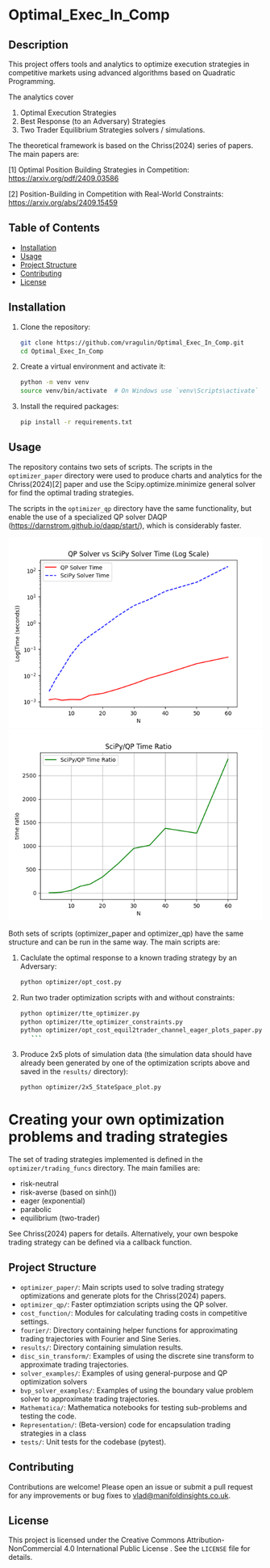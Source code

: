 # Optimal_Exec_In_Comp

## Description
This project offers tools and analytics to optimize execution strategies in competitive markets using advanced algorithms based on Quadratic Programming.

The analytics cover 
1) Optimal Execution Strategies
2) Best Response (to an Adversary) Strategies
3) Two Trader Equilibrium Strategies solvers / simulations.

The theoretical framework is based on the Chriss(2024) series of papers. The main papers are:

[1] Optimal Position Building Strategies in Competition:  https://arxiv.org/pdf/2409.03586

[2] Position-Building in Competition with Real-World Constraints: https://arxiv.org/abs/2409.15459


## Table of Contents

- [Installation](#installation)
- [Usage](#usage)
- [Project Structure](#project-structure)
- [Contributing](#contributing)
- [License](#license)

## Installation

1. Clone the repository:
    ```sh
    git clone https://github.com/vragulin/Optimal_Exec_In_Comp.git
    cd Optimal_Exec_In_Comp
    ```

2. Create a virtual environment and activate it:
    ```sh
    python -m venv venv
    source venv/bin/activate  # On Windows use `venv\Scripts\activate`
    ```

3. Install the required packages:
    ```sh
    pip install -r requirements.txt
    ```

## Usage

The repository contains two sets of scripts.  The scripts in the `optimizer_paper` directory were used to produce charts and analytics for the Chriss(2024)[2] paper and use the Scipy.optimize.minimize general solver for find the optimal trading strategies. 

The scripts in the `optimizer_qp` directory have the same functionality, but enable the use of a specialized QP solver DAQP (https://darnstrom.github.io/daqp/start/), which is considerably faster.

![](https://github.com/vragulin/Optimal_Exec_In_Comp/blob/main/readme_figures/QP_v_SciPy_solver_times_log.png)
![](https://github.com/vragulin/Optimal_Exec_In_Comp/blob/main/readme_figures/Speed_Ratio_QP_v_SciPy.png)

Both sets of scripts (optimizer_paper and optimizer_qp) have the same structure and can be run in the same way.  The main scripts are:
1. Caclulate the optimal response to a known trading strategy by an Adversary:
    ```sh
    python optimizer/opt_cost.py
    ```
   
2. Run two trader optimization scripts with and without constraints:
    ```sh
    python optimizer/tte_optimizer.py
    python optimizer/tte_optimizer_constraints.py
    python optimizer/opt_cost_equil2trader_channel_eager_plots_paper.py
       ```
3. Produce 2x5 plots of simulation data (the simulation data should have already been generated by one of the
    optimization scripts above and saved in the `results/` directory):
    ```sh
    python optimizer/2x5_StateSpace_plot.py
    ```

# Creating your own optimization problems and trading strategies

The set of trading strategies implemented is defined in the `optimizer/trading_funcs` directory. The main families are:
- risk-neutral
- risk-averse (based on sinh())
- eager (exponential)
- parabolic
- equilibrium (two-trader)

See Chriss(2024) papers for details.
Alternatively, your own bespoke trading strategy can be defined via a callback function.


## Project Structure

- `optimizer_paper/`: Main scripts used to solve trading strategy optimizations and generate plots for the Chriss(2024) papers.
- `optimizer_qp/`: Faster optimziation scripts using the QP solver.
- `cost_function/`: Modules for calculating trading costs in competitive settings.
- `fourier/`: Directory containing helper functions for approximating trading trajectories with Fourier and Sine Series.
- `results/`: Directory containing simulation results.
- `disc_sin_transform/`: Examples of using the discrete sine transform to approximate trading trajectories.
- `solver_examples/`: Examples of using general-purpose and QP optimization solvers
- `bvp_solver_examples/`: Examples of using the boundary value problem solver to approximate trading trajectories.
- `Mathematica/`: Mathematica notebooks for testing sub-problems and testing the code.
- `Representation/`: (Beta-version) code for encapsulation trading strategies in a class
- `tests/`: Unit tests for the codebase (pytest).

## Contributing
Contributions are welcome! Please open an issue or submit a pull request for any improvements or bug fixes to vlad@manifoldinsights.co.uk.

## License

This project is licensed under the Creative Commons Attribution-NonCommercial 4.0 International Public License
. See the `LICENSE` file for details.
